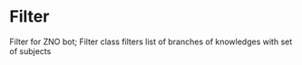 # Filter
Filter for ZNO bot;  Filter class filters list of branches of knowledges with set of subjects
